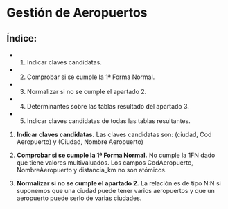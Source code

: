 # Gestión de Aeropuertos

## Índice:
- 1. Indicar claves candidatas.
- 2. Comprobar si se cumple la 1ª Forma Normal.
- 3. Normalizar si no se cumple el apartado 2.
- 4. Determinantes sobre las tablas resultado del apartado 3.
- 5. Indicar claves candidatas de todas las tablas resultantes.

1. **Indicar claves candidatas.**
Las claves candidatas son: (ciudad, Cod Aeropuerto) y (Ciudad, Nombre Aeropuerto)

2. **Comprobar si se cumple la 1ª Forma Normal.**
No cumple la 1FN dado que tiene valores multivaluados. Los campos CodAeropuerto, NombreAeropuerto y distancia_km no son atómicos.

3. **Normalizar si no se cumple el apartado 2.**
La relación es de tipo N:N si suponemos que una ciudad puede tener varios aeropuertos y que un aeropuerto puede serlo de varias ciudades.

